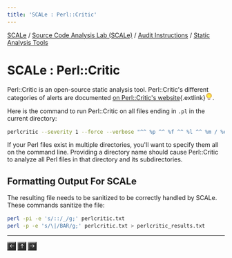 ```yaml
---
title: 'SCALe : Perl::Critic'
---
```

[SCALe](index.md) / [Source Code Analysis Lab (SCALe)](Welcome.md) / [Audit Instructions](Audit-Instructions.md) / [Static Analysis Tools](Static-Analysis-Tools.md)
<!-- <legal> -->
<!-- SCALe version r.6.7.0.0.A -->
<!--  -->
<!-- Copyright 2021 Carnegie Mellon University. -->
<!--  -->
<!-- NO WARRANTY. THIS CARNEGIE MELLON UNIVERSITY AND SOFTWARE ENGINEERING -->
<!-- INSTITUTE MATERIAL IS FURNISHED ON AN "AS-IS" BASIS. CARNEGIE MELLON -->
<!-- UNIVERSITY MAKES NO WARRANTIES OF ANY KIND, EITHER EXPRESSED OR -->
<!-- IMPLIED, AS TO ANY MATTER INCLUDING, BUT NOT LIMITED TO, WARRANTY OF -->
<!-- FITNESS FOR PURPOSE OR MERCHANTABILITY, EXCLUSIVITY, OR RESULTS -->
<!-- OBTAINED FROM USE OF THE MATERIAL. CARNEGIE MELLON UNIVERSITY DOES NOT -->
<!-- MAKE ANY WARRANTY OF ANY KIND WITH RESPECT TO FREEDOM FROM PATENT, -->
<!-- TRADEMARK, OR COPYRIGHT INFRINGEMENT. -->
<!--  -->
<!-- Released under a MIT (SEI)-style license, please see COPYRIGHT file or -->
<!-- contact permission@sei.cmu.edu for full terms. -->
<!--  -->
<!-- [DISTRIBUTION STATEMENT A] This material has been approved for public -->
<!-- release and unlimited distribution.  Please see Copyright notice for -->
<!-- non-US Government use and distribution. -->
<!--  -->
<!-- DM19-1274 -->
<!-- </legal> -->

SCALe : Perl::Critic
====================

Perl::Critic is an open-source static analysis tool. Perl::Critic's
different categories of alerts
are documented [on Perl::Critic's website](http://search.cpan.org/~thaljef/Perl-Critic-1.125/lib/Perl/Critic/PolicySummary.pod){.extlink}![(lightbulb)](images/icons/emoticons/lightbulb_on.png).

Here is the command to run Perl::Critic on all files ending in `.pl` in
the current directory:

```sh
perlcritic --severity 1 --force --verbose "^^ %p ^^ %f ^^ %l ^^ %m / %e / %s ^^\n" *.pl > perlcritic.txt
```

If your Perl files exist in multiple directories, you'll want to specify
them all on the command line. Providing a directory name should cause
Perl::Critic to analyze all Perl files in that directory and its
subdirectories.

Formatting Output For SCALe
---------------------------

The resulting file needs to be sanitized to be correctly handled by
SCALe. These commands sanitize the file:

```sh
perl -pi -e 's/::/_/g;' perlcritic.txt
perl -p -e 's/\|/BAR/g;' perlcritic.txt > perlcritic_results.txt
```
------------------------------------------------------------------------

[![](attachments/arrow_left.png)](FindBugs-SpotBugs.md)
[![](attachments/arrow_up.png)](Static-Analysis-Tools.md)
[![](attachments/arrow_right.png)](B-Lint.md)
